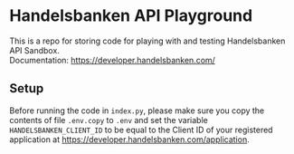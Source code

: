 # Handelsbanken API Playground

This is a repo for storing code for playing with and testing Handelsbanken API Sandbox. \
Documentation: https://developer.handelsbanken.com/

## Setup

Before running the code in `index.py`, please make sure you copy the contents of file `.env.copy` to `.env` and set the 
variable `HANDELSBANKEN_CLIENT_ID` to be equal to the Client ID of your registered application at 
https://developer.handelsbanken.com/application.